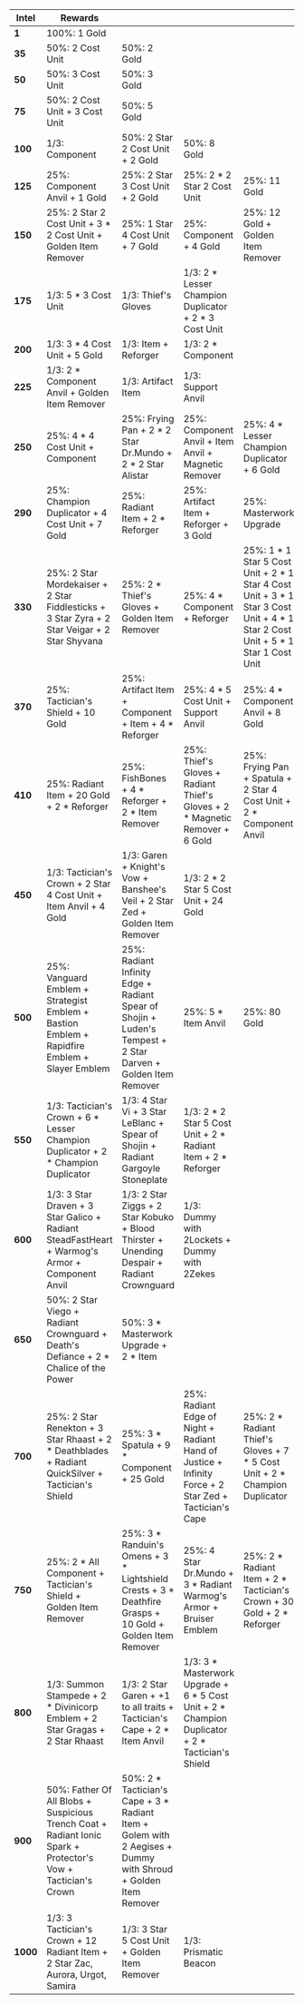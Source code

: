 | ****Intel**** | **Rewards**                                                                                                   |                                                                                                               |                                                                                                       |                                                                                                                                 |
| -             | -                                                                                                             | -                                                                                                             | -                                                                                                     | -                                                                                                                               |
| **1**         | 100%: 1 Gold                                                                                                  |                                                                                                               |                                                                                                       |                                                                                                                                 |
| **35**        | 50%: 2 Cost Unit                                                                                              | 50%: 2 Gold                                                                                                   |                                                                                                       |                                                                                                                                 |
| **50**        | 50%: 3 Cost Unit                                                                                              | 50%: 3 Gold                                                                                                   |                                                                                                       |                                                                                                                                 |
| **75**        | 50%: 2 Cost Unit + 3 Cost Unit                                                                                | 50%: 5 Gold                                                                                                   |                                                                                                       |                                                                                                                                 |
| **100**       | 1/3: Component                                                                                                | 50%: 2 Star 2 Cost Unit + 2 Gold                                                                              | 50%: 8 Gold                                                                                           |                                                                                                                                 |
| **125**       | 25%: Component Anvil + 1 Gold                                                                                 | 25%: 2 Star 3 Cost Unit + 2 Gold                                                                              | 25%: 2 * 2 Star 2 Cost Unit                                                                           | 25%: 11 Gold                                                                                                                    |
| **150**       | 25%: 2 Star 2 Cost Unit + 3 * 2 Cost Unit + Golden Item Remover                                               | 25%: 1 Star 4 Cost Unit + 7 Gold                                                                              | 25%: Component + 4 Gold                                                                               | 25%: 12 Gold + Golden Item Remover                                                                                              |
| **175**       | 1/3: 5 * 3 Cost Unit                                                                                          | 1/3: Thief's Gloves                                                                                           | 1/3: 2 * Lesser Champion Duplicator + 2 * 3 Cost Unit                                                 |                                                                                                                                 |
| **200**       | 1/3: 3 * 4 Cost Unit + 5 Gold                                                                                 | 1/3: Item + Reforger                                                                                          | 1/3: 2 * Component                                                                                    |                                                                                                                                 |
| **225**       | 1/3: 2 * Component Anvil + Golden Item Remover                                                                | 1/3: Artifact Item                                                                                            | 1/3: Support Anvil                                                                                    |                                                                                                                                 |
| **250**       | 25%: 4 * 4 Cost Unit + Component                                                                              | 25%: Frying Pan + 2 * 2 Star Dr.Mundo + 2 * 2 Star Alistar                                                    | 25%: Component Anvil + Item Anvil + Magnetic Remover                                                  | 25%: 4 * Lesser Champion Duplicator + 6 Gold                                                                                    |
| **290**       | 25%: Champion Duplicator + 4 Cost Unit + 7 Gold                                                               | 25%: Radiant Item + 2 * Reforger                                                                              | 25%: Artifact Item + Reforger + 3 Gold                                                                | 25%: Masterwork Upgrade                                                                                                         |
| **330**       | 25%: 2 Star Mordekaiser + 2 Star Fiddlesticks + 3 Star Zyra + 2 Star Veigar + 2 Star Shyvana                  | 25%: 2 * Thief's Gloves + Golden Item Remover                                                                 | 25%: 4 * Component + Reforger                                                                         | 25%: 1 * 1 Star 5 Cost Unit + 2 * 1 Star 4 Cost Unit + 3 * 1 Star 3 Cost Unit + 4 * 1 Star 2 Cost Unit + 5 * 1 Star 1 Cost Unit |
| **370**       | 25%: Tactician's Shield + 10 Gold                                                                             | 25%: Artifact Item + Component + Item + 4 * Reforger                                                          | 25%: 4 * 5 Cost Unit + Support Anvil                                                                  | 25%: 4 * Component Anvil + 8 Gold                                                                                               |
| **410**       | 25%: Radiant Item + 20 Gold + 2 * Reforger                                                                    | 25%: FishBones + 4 * Reforger + 2 * Item Remover                                                              | 25%: Thief's Gloves + Radiant Thief's Gloves + 2 * Magnetic Remover + 6 Gold                          | 25%: Frying Pan + Spatula + 2 Star 4 Cost Unit + 2 * Component Anvil                                                            |
| **450**       | 1/3: Tactician's Crown + 2 Star 4 Cost Unit + Item Anvil + 4 Gold                                             | 1/3: Garen + Knight's Vow + Banshee's Veil + 2 Star Zed + Golden Item Remover                                 | 1/3: 2 * 2 Star 5 Cost Unit + 24 Gold                                                                 |                                                                                                                                 |
| **500**       | 25%: Vanguard Emblem + Strategist Emblem + Bastion Emblem + Rapidfire Emblem + Slayer Emblem                  | 25%: Radiant Infinity Edge + Radiant Spear of Shojin + Luden's Tempest + 2 Star Darven + Golden Item Remover  | 25%: 5 * Item Anvil                                                                                   | 25%: 80 Gold                                                                                                                    |
| **550**       | 1/3: Tactician's Crown + 6 * Lesser Champion Duplicator + 2 * Champion Duplicator                             | 1/3: 4 Star Vi + 3 Star LeBlanc + Spear of Shojin + Radiant Gargoyle Stoneplate                               | 1/3: 2 * 2 Star 5 Cost Unit + 2 * Radiant Item + 2 * Reforger                                         |                                                                                                                                 |
| **600**       | 1/3: 3 Star Draven + 3 Star Galico + Radiant SteadFastHeart + Warmog's Armor + Component Anvil                | 1/3: 2 Star Ziggs + 2 Star Kobuko + Blood Thirster + Unending Despair + Radiant Crownguard                    | 1/3: Dummy with 2Lockets + Dummy with 2Zekes                                                          |                                                                                                                                 |
| **650**       | 50%: 2 Star Viego + Radiant Crownguard + Death's Defiance + 2 * Chalice of the Power                          | 50%: 3 * Masterwork Upgrade + 2 * Item                                                                        |                                                                                                       |                                                                                                                                 |
| **700**       | 25%: 2 Star Renekton + 3 Star Rhaast + 2 * Deathblades + Radiant QuickSilver + Tactician's Shield             | 25%: 3 * Spatula + 9 * Component + 25 Gold                                                                    | 25%: Radiant Edge of Night + Radiant Hand of Justice + Infinity Force + 2 Star Zed + Tactician's Cape | 25%: 2 * Radiant Thief's Gloves + 7 * 5 Cost Unit + 2 * Champion Duplicator                                                     |
| **750**       | 25%: 2 * All Component + Tactician's Shield + Golden Item Remover                                             | 25%: 3 * Randuin's Omens + 3 * Lightshield Crests + 3 * Deathfire Grasps + 10 Gold + Golden Item Remover      | 25%: 4 Star Dr.Mundo + 3 * Radiant Warmog's Armor + Bruiser Emblem                                    | 25%: 2 * Radiant Item + 2 * Tactician's Crown + 30 Gold + 2 * Reforger                                                          |
| **800**       | 1/3: Summon Stampede + 2 * Divinicorp Emblem + 2 Star Gragas + 2 Star Rhaast                                  | 1/3: 2 Star Garen + +1 to all traits + Tactician's Cape + 2 * Item Anvil                                      | 1/3: 3 * Masterwork Upgrade + 6 * 5 Cost Unit + 2 * Champion Duplicator + 2 * Tactician's Shield      |                                                                                                                                 |
| **900**       | 50%: Father Of All Blobs + Suspicious Trench Coat + Radiant Ionic Spark + Protector's Vow + Tactician's Crown | 50%: 2 * Tactician's Cape + 3 * Radiant Item + Golem with 2 Aegises + Dummy with Shroud + Golden Item Remover |                                                                                                       |                                                                                                                                 |
| **1000**      | 1/3: 3 Tactician's Crown + 12 Radiant Item + 2 Star Zac, Aurora, Urgot, Samira                                | 1/3: 3 Star 5 Cost Unit + Golden Item Remover                                                                 | 1/3: Prismatic Beacon                                                                                 |                                                                                                                                 |